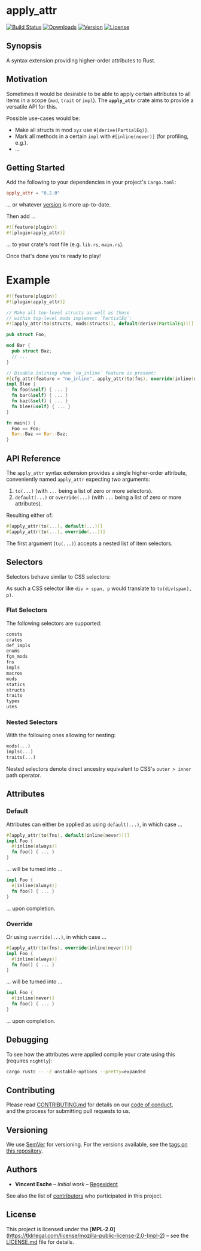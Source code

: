 # apply_attr

[![Build Status](http://img.shields.io/travis/regexident/apply_attr.svg?style=flat-square)](https://travis-ci.org/regexident/apply_attr)
[![Downloads](https://img.shields.io/crates/d/apply_attr.svg?style=flat-square)](https://crates.io/crates/apply_attr/)
[![Version](https://img.shields.io/crates/v/apply_attr.svg?style=flat-square)](https://crates.io/crates/apply_attr/)
[![License](https://img.shields.io/crates/l/apply_attr.svg?style=flat-square)](https://crates.io/crates/apply_attr/)

## Synopsis

A syntax extension providing higher-order attributes to Rust.

## Motivation

Sometimes it would be desirable to be able to apply certain attributes to all items in a scope (`mod`, `trait` or `impl`). The **`apply_attr`** crate aims to provide a versatile API for this.

Possible use-cases would be:

- Make all structs in mod `xyz` use `#[derive(PartialEq)]`.
- Mark all methods in a certain `impl` with `#[inline(never)]` (for profiling, e.g.).
- …

## Getting Started

Add the following to your dependencies in your project's `Cargo.toml`:

```toml
apply_attr = "0.2.0"
```

… or whatever [version](https://crates.io/crates/apply_attr) is more up-to-date.

Then add …

```rust
#![feature(plugin)]
#![plugin(apply_attr)]
```
… to your crate's root file (e.g. `lib.rs`, `main.rs`).

Once that's done you're ready to play!

# Example

```rust
#![feature(plugin)]
#![plugin(apply_attr)]

// Make all top-level structs as well as those
// within top-level mods implement `PartialEq`:
#![apply_attr(to(structs, mods(structs)), default(derive(PartialEq)))]

pub struct Foo;

mod Bar {
  pub struct Baz;
  // ...
}

// Disable inlining when `no_inline` feature is present:
#[cfg_attr(feature = "no_inline", apply_attr(to(fns), override(inline(never))))]
impl Blee {
  fn foo(&self) { ... }
  fn bar(&self) { ... }
  fn baz(&self) { ... }
  fn blee(&self) { ... }
}

fn main() {
  Foo == Foo;
  Bar::Baz == Bar::Baz;
}
```

## API Reference

The `apply_attr` syntax extension provides a single higher-order attribute,  
conveniently named `apply_attr` expecting two arguments:

1. `to(...)` (with `...` being a list of zero or more selectors).
2. `default(...)` or `override(...)` (with `...` being a list of zero or more attributes).

Resulting either of:

```rust
#[apply_attr(to(...), default(...))]
#[apply_attr(to(...), override(...))]
```

The first argument (`to(...)`) accepts a nested list of item selectors.

## Selectors

Selectors behave similar to CSS selectors:

As such a CSS selector like `div > span, p` would translate to `to(div(span), p)`.

### Flat Selectors

The following selectors are supported:

```rust
consts
crates
def_impls
enums
fgn_mods
fns
impls
macros
mods
statics
structs
traits
types
uses
```

### Nested Selectors

With the following ones allowing for nesting:

```rust
mods(...)
impls(...)
traits(...)
```

Nested selectors denote direct ancestry equivalent to CSS's `outer > inner` path operator.

## Attributes

### Default

Attributes can either be applied as using `default(...)`, in which case …

```rust
#[apply_attr(to(fns), default(inline(never)))]
impl Foo {
  #[inline(always)]
  fn foo() { ... }
}
```

… will be turned into …

```rust
impl Foo {
  #[inline(always)]
  fn foo() { ... }
}
```

… upon completion.

### Override

Or using `override(...)`, in which case …

```rust
#[apply_attr(to(fns), override(inline(never)))]
impl Foo {
  #[inline(always)]
  fn foo() { ... }
}
```

… will be turned into …

```rust
impl Foo {
  #[inline(never)]
  fn foo() { ... }
}
```

… upon completion.

## Debugging

To see how the attributes were applied compile your crate using this (requires `nightly`):

```bash
cargo rustc -- -Z unstable-options --pretty=expanded
```

## Contributing

Please read [CONTRIBUTING.md](CONTRIBUTING.md) for details on our [code of conduct](https://www.rust-lang.org/conduct.html),  
and the process for submitting pull requests to us.

## Versioning

We use [SemVer](http://semver.org/) for versioning. For the versions available, see the [tags on this repository](https://github.com/regexident/apply_attr/tags).

## Authors

* **Vincent Esche** – *Initial work* – [Regexident](https://github.com/Regexident)

See also the list of [contributors](https://github.com/regexident/apply_attr/contributors) who participated in this project.

## License

This project is licensed under the [**MPL-2.0**](https://tldrlegal.com/license/mozilla-public-license-2.0-(mpl-2) – see the [LICENSE.md](LICENSE.md) file for details.
